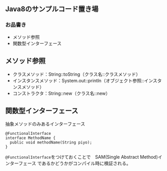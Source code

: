 ## Java8のサンプルコード置き場
### お品書き
* メソッド参照
* 関数型インターフェース

## メソッド参照
* クラスメソッド：String::toString（クラス名::クラスメソッド）
* インスタンスメソッド：System.out::println（オブジェクト参照::インスタンスメソッド）
* コンストラクタ：String::new（クラス名::new）

## 関数型インターフェース
抽象メソッドのみあるインターフェース
```
@FunctionalInterface
interface MethodName {
  public void methodName(String piyo);
}
```

`@FunctionalInterface`をつけておくことで　SAM(Single Abstract Method)インターフェース
であるかどうかがコンパイル時に検証される。



